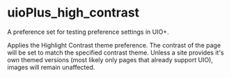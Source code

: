 # uioPlus_high_contrast

A preference set for testing preference settings in UIO+.

Applies the Highlight Contrast theme preference. The contrast of the page will be set to match the specified contrast theme. Unless a site provides it's own themed versions (most likely only pages that already support UIO), images will remain unaffected.
